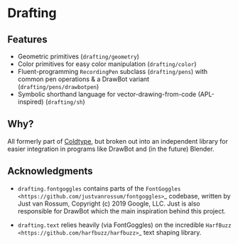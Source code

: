 # Drafting

## Features

- Geometric primitives (`drafting/geometry`)
- Color primitives for easy color manipulation (`drafting/color`)
- Fluent-programming `RecordingPen` subclass (`drafting/pens`) with common pen operations & a DrawBot variant (`drafting/pens/drawbotpen`)
- Symbolic shorthand language for vector-drawing-from-code (APL-inspired) (`drafting/sh`)


## Why?

All formerly part of [Coldtype](https://coldtype.goodhertz.com), but broken out into an independent library for easier integration in programs like DrawBot and (in the future) Blender.

## Acknowledgments

* ``drafting.fontgoggles`` contains parts of the `FontGoggles <https://github.com/justvanrossum/fontgoggles>`_ codebase, written by Just van Rossum, Copyright (c) 2019 Google, LLC. Just is also responsible for DrawBot which the main inspiration behind this project.

* ``drafting.text`` relies heavily (via FontGoggles) on the incredible `HarfBuzz <https://github.com/harfbuzz/harfbuzz>`_ text shaping library.

